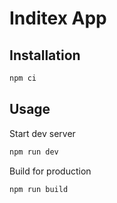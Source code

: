 # Inditex App

## Installation

```bash
npm ci
```

## Usage

Start dev server

```bash
npm run dev
```

Build for production

```bash
npm run build
```

